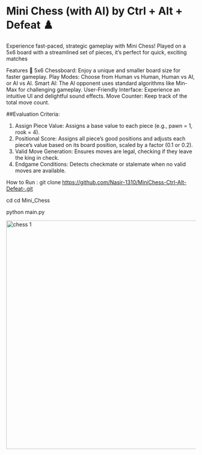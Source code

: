 # Mini Chess (with AI) by Ctrl + Alt + Defeat ♟️

Experience fast-paced, strategic gameplay with Mini Chess! Played on a 5x6 board with a streamlined set of pieces, it’s perfect for quick, exciting matches

Features 🌟
5x6 Chessboard: Enjoy a unique and smaller board size for faster gameplay.
Play Modes: Choose from Human vs Human, Human vs AI, or AI vs AI.
Smart AI: The AI opponent uses standard algorithms like Min-Max for challenging gameplay.
User-Friendly Interface: Experience an intuitive UI and delightful sound effects.
Move Counter: Keep track of the total move count.

##Evaluation Criteria:
1. Assign Piece Value: Assigns a base value to each piece (e.g., pawn = 1, rook = 4).
2. Positional Score: Assigns all piece’s good positions and adjusts each piece’s value based on its board position, scaled by a factor (0.1 or 0.2).
3. Valid Move Generation: Ensures moves are legal, checking if they leave the king in check.
4. Endgame Conditions: Detects checkmate or stalemate when no valid moves are available.  

How to Run :
git clone https://github.com/Nasir-1310/MiniChess-Ctrl-Alt-Defeat-.git

cd cd Mini_Chess

python main.py




<img width="607" alt="chess 1" src="https://github.com/user-attachments/assets/ae58606b-4f6c-4051-bb76-141be9f81a49">


